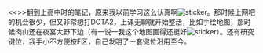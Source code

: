 <<>>翻到上高中时的笔记，原来我以前学习这么认真啊![sticker](aru/82)。那时候上网吧的机会很少，但又非常想打DOTA2，上课无聊就开始整活，比如手绘地图，那时候肉山还在夜宴大野下边（有一说一我这个地图画得还挺好![sticker](aru/103)）。还有研究键位，我手小不方便按F区，自己发明了一套键位沿用至今。
